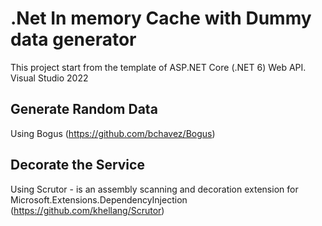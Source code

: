 # .Net In memory Cache with Dummy data generator

This project start from the template of ASP.NET Core (.NET 6) Web API. Visual Studio 2022

## Generate Random Data
Using Bogus (https://github.com/bchavez/Bogus)

## Decorate the Service
Using Scrutor - is an assembly scanning and decoration extension for Microsoft.Extensions.DependencyInjection (https://github.com/khellang/Scrutor)
